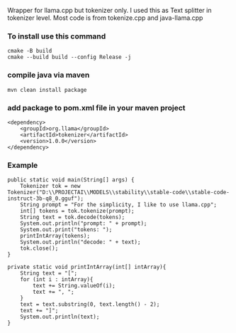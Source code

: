 Wrapper for llama.cpp but tokenizer only. I used this as Text splitter in tokenizer level. Most code is from tokenize.cpp and java-llama.cpp

### To install use this command
```
cmake -B build
cmake --build build --config Release -j
```

### compile java via maven
```
mvn clean install package
```

### add package to pom.xml file in your maven project
```
<dependency>
    <groupId>org.llama</groupId>
    <artifactId>tokenizer</artifactId>
    <version>1.0.0</version>
</dependency>
```

### Example
```
public static void main(String[] args) {
    Tokenizer tok = new Tokenizer("D:\\PROJECTAI\\MODELS\\stability\\stable-code\\stable-code-instruct-3b-q8_0.gguf");
    String prompt = "For the simplicity, I like to use llama.cpp";
    int[] tokens = tok.tokenize(prompt);
    String text = tok.decode(tokens);
    System.out.println("prompt: " + prompt);
    System.out.print("tokens: ");
    printIntArray(tokens);
    System.out.println("decode: " + text);
    tok.close();
}

private static void printIntArray(int[] intArray){
    String text = "[";
    for (int i : intArray){
        text += String.valueOf(i);
        text += ", ";
    }
    text = text.substring(0, text.length() - 2);
    text += "]";
    System.out.println(text);
}
```